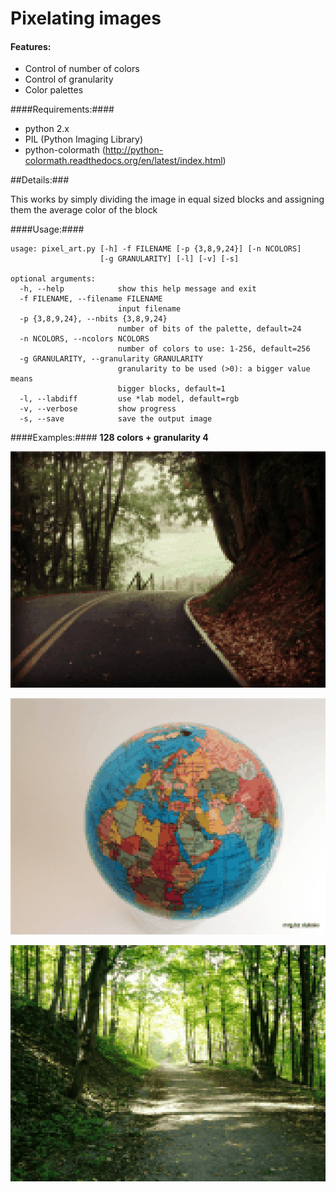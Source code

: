Pixelating images
===================================

#### Features: ####
* Control of number of colors
* Control of granularity
* Color palettes


####Requirements:####
* python 2.x
* PIL (Python Imaging Library)
* python-colormath (http://python-colormath.readthedocs.org/en/latest/index.html)

##Details:###

This works by simply dividing the image in equal sized blocks and assigning them the average color of the block

####Usage:####

    usage: pixel_art.py [-h] -f FILENAME [-p {3,8,9,24}] [-n NCOLORS]
                        [-g GRANULARITY] [-l] [-v] [-s]

    optional arguments:
      -h, --help            show this help message and exit
      -f FILENAME, --filename FILENAME
                            input filename
      -p {3,8,9,24}, --nbits {3,8,9,24}
                            number of bits of the palette, default=24
      -n NCOLORS, --ncolors NCOLORS
                            number of colors to use: 1-256, default=256
      -g GRANULARITY, --granularity GRANULARITY
                            granularity to be used (>0): a bigger value means
                            bigger blocks, default=1
      -l, --labdiff         use *lab model, default=rgb
      -v, --verbose         show progress
      -s, --save            save the output image

     
####Examples:####
**128 colors + granularity 4**

![eg](https://raw.githubusercontent.com/AlexPnt/pixel-art/master/img/tennessee_pixelated_4_128.png)

![eg](https://raw.githubusercontent.com/AlexPnt/pixel-art/master/img/globe_pixelated_4_128.png)

![eg](https://raw.githubusercontent.com/AlexPnt/pixel-art/master/img/lane_pixelated_4_128.png)
